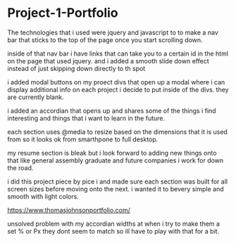 # Project-1-Portfolio

The technologies that i used were jquery and javascript to to make a nav bar that sticks to the top of the page once you start scrolling down. 

inside of that nav bar i have links that can take you to a certain id in the html on the page that used jquery. and i added a smooth slide down effect instead of just skipping down directly to th spot

i added modal buttons on my proect divs that open up a modal where i can display additional info on each project i decide to put inside of the divs. they are currently blank.

i added an accordian that opens up and shares some of the things i find interesting and things that i want to learn in the future. 

each section uses @media to resize based on the dimensions that it is used from so it looks ok from smarthpone to full desktop.

my resume section is bleak but i look forward to adding new things onto that like general assembly graduate and future companies i work for down the road. 


i did this project piece by pice i and made sure each section was built for all screen sizes before moving onto the next. i wanted it to bevery simple and smooth with light colors.

https://www.thomasjohnsonportfolio.com/

unsolved problem with my accordian widths at when i try to make them a set % or Px they dont seem to match so ill have to play with that for a bit.
